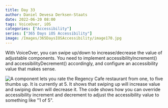 ```yaml
---
title: Day 33
author: Daniel Devesa Derksen-Staats
date: 2022-06-20 08:00
tags: VoiceOver, iOS
categories: ["Accessibility"]
series: ["365 Days iOS Accessibility"]
image: /Images/365DaysIOSAccessibility/image170.jpg
---
```


With VoiceOver, you can swipe up/down to increase/decrease the value of adjustable components. You need to implement accessibilityIncrement() and accessibilityDecrement() accordingly, and configure an accessibility value that makes sense.

![A component lets you rate the Regency Cafe restaurant from one, to five thumbs up. It is currently at 5. It shows that swiping up will increase value and swiping down will decrease it. The code shows how you can override accessibility increment and decrement to adjust the accessibility value to something like "1 of 5".](/Images/365DaysIOSAccessibility/image170.jpg)

